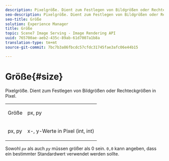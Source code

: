 ```yaml
---
description: Pixelgröße. Dient zum Festlegen von Bildgrößen oder Rechteckgrößen in Pixel.
seo-description: Pixelgröße. Dient zum Festlegen von Bildgrößen oder Rechteckgrößen in Pixel.
seo-title: Größe
solution: Experience Manager
title: Größe
topic: Scene7 Image Serving - Image Rendering API
uuid: 765700ae-aeb2-435c-89ab-61d7007a1b8a
translation-type: tm+mt
source-git-commit: 7bc7b3a86fbcdc57cfdc31745fae3afc06e44b15

---
```



# Größe{#size}

Pixelgröße. Dient zum Festlegen von Bildgrößen oder Rechteckgrößen in Pixel.

<table id="simpletable_06761BED6FF14C2A83745A78B10D3419"> 
 <tr class="strow"> 
  <td class="stentry"> <p><span class="codeph"> <span class="varname"> Größe</span></span> </p> </td> 
  <td class="stentry"> <p><span class="codeph"> <span class="varname"> px, py</span></span> </p></td> 
 </tr> 
 <tr class="strow"> 
  <td class="stentry"> <p><span class="codeph"> <span class="varname"> px, py</span></span> </p></td> 
  <td class="stentry"> <p>x-, y-Werte in Pixel (int, int) </p></td> 
 </tr> 
</table>

Sowohl *`px`* als auch *`py`* müssen größer als 0 sein. `0,0` kann angeben, dass ein bestimmter Standardwert verwendet werden sollte.

